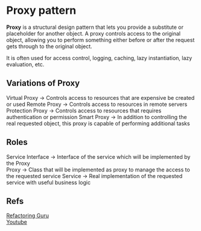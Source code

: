 # **Proxy pattern**

**Proxy** is a structural design pattern that lets you provide a substitute or placeholder for another object. A proxy controls access to the original object, allowing you to perform something either before or after the request gets through to the original object.

It is often used for access control, logging, caching, lazy instantiation, lazy evaluation, etc.

## Variations of Proxy
Virtual Proxy -> Controls access to resources that are expensive be created or used
Remote Proxy -> Controls access to resources in remote servers
Protection Proxy -> Controls access to resources that requires authentication or permission
Smart Proxy -> In addition to controlling the real requested object, this proxy is capable of performing additional tasks

## Roles
Service Interface -> Interface of the service which will be implemented by the Proxy <br />
Proxy -> Class that will be implemented as proxy to manage the access to the requested service
Service -> Real implementation of the requested service with useful business logic

## Refs
[Refactoring Guru](https://refactoring.guru/design-patterns/proxy) <br/>
[Youtube](https://www.youtube.com/watch?v=EsxPyICeBPs) <br/>
